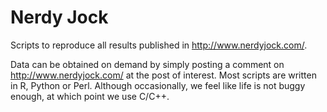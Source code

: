 Nerdy Jock
==========

Scripts to reproduce all results published in http://www.nerdyjock.com/.

Data can be obtained on demand by simply posting a comment on http://www.nerdyjock.com/ at the post of interest. Most scripts are written in R, Python or Perl. Although occasionally, we feel like life is not buggy enough, at which point we use C/C++.
